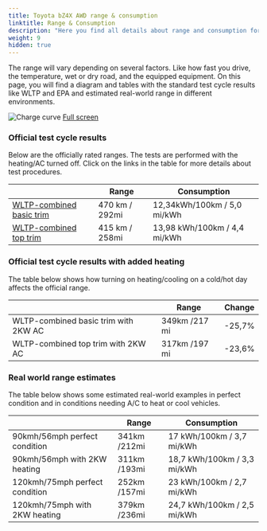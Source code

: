 ```yaml
---
title: Toyota bZ4X AWD range & consumption
linktitle: Range & Consumption
description: "Here you find all details about range and consumption for Toyota bZ4X AWD."
weight: 9
hidden: true
---
```

<!-- markdownlint-disable MD033 -->
<object type="image/svg+xml" data="../modelnavigation.svg"></object>

The range will vary depending on several factors. Like how fast you drive, the temperature, wet or dry road, and the equipped equipment. On this page, you will find a diagram and tables with the standard test cycle results like WLTP and EPA and estimated real-world range in different environments. 

![Charge curve](../range.svg  "Range information")
[Full screen](../range.svg)

### Official test cycle results

Below are the officially rated ranges. The tests are performed with the heating/AC turned off. Click on the links in the table for more details about test procedures. 

| | Range  | Consumption  |
|----|-----|------|
| [WLTP-combined basic trim](../../../../../guides/understandingrange/wltp/) | 470 km / 292mi |12,34kWh/100km / 5,0 mi/kWh | 
| [WLTP-combined top trim](../../../../../guides/understandingrange/wltp/) | 415 km / 258mi | 13,98 kWh/100km / 4,4 mi/kWh | 

### Official test cycle results with added heating

The table below shows how turning on heating/cooling on a cold/hot day affects the official range. 

| | Range  | Change  |
|----|-----|------|
| WLTP-combined basic trim with 2KW AC | 349km /217 mi | -25,7%|
| WLTP-combined top trim with 2KW AC | 317km /197 mi | -23,6%|

### Real world range estimates

The table below shows some estimated real-world examples in perfect condition and in conditions needing A/C to heat or cool vehicles. 

| | Range  | Consumption  |
|----|-----|------|
| 90kmh/56mph perfect condition | 341km /212mi| 17 kWh/100km / 3,7 mi/kWh |
| 90kmh/56mph with 2KW heating | 311km /193mi| 18,7 kWh/100km / 3,3 mi/kWh |
| 120kmh/75mph perfect condition | 252km /157mi| 23 kWh/100km / 2,7 mi/kWh |
| 120kmh/75mph with 2KW heating | 379km /236mi| 24,7 kWh/100km / 2,5 mi/kWh |
